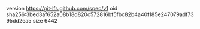 version https://git-lfs.github.com/spec/v1
oid sha256:3bed3af652a08b18d820c572816bf5fbc82b4a40f185e247079adf7395dd2ea5
size 6442
